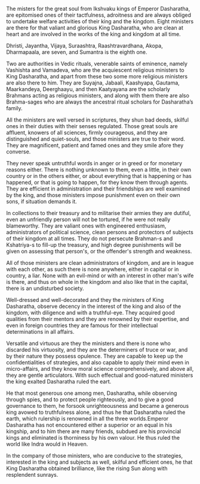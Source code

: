 The misters for the great soul from Ikshvaku kings of Emperor Dasharatha, are epitomised ones of their tactfulness, adroitness and are always obliged to undertake welfare activities of their king and the kingdom. Eight ministers are there for that valiant and glorious King Dasharatha, who are clean at heart and are involved in the works of the king and kingdom at all time.

Dhristi, Jayantha, Vijaya, Suraashtra, Raashtravardhana, Akopa, Dharmapaala, are seven, and Sumantra is the eighth one.

Two are authorities in Vedic rituals, venerable saints of eminence, namely Vashishta and Vamadeva, who are the acquiescent religious ministers to King Dasharatha, and apart from these two some more religious ministers are also there to him. They are Suyajna, Jabaali, Kaashyapa, Gautama, Maarkandeya, Deerghaayu, and then Kaatyayana are the scholarly Brahmans acting as religious ministers, and along with them there are also Brahma-sages who are always the ancestral ritual scholars for Dasharatha’s family.

All the ministers are well versed in scriptures, they shun bad deeds, skilful ones in their duties with their senses regulated. Those great souls are affluent, knowers of all sciences, firmly courageous, and they are distinguished and quiet-souls, and those ministers are true to their word. They are magnificent, patient and famed ones and they smile afore they converse.

They never speak untruthful words in anger or in greed or for monetary reasons either. There is nothing unknown to them, even a little, in their own country or in the others either, or about everything that is happening or has happened, or that is going to happen, for they know them through agents. They are efficient in administration and their friendships are well examined by the king, and those ministers impose punishment even on their own sons, if situation demands it.

In collections to their treasury and to militarise their armies they are dutiful, even an unfriendly person will not be tortured, if he were not really blameworthy. They are valiant ones with engineered enthusiasm, administrators of political science, clean persons and protectors of subjects of their kingdom at all times. They do not persecute Brahman-s and Kshatriya-s to fill-up the treasury, and high degree punishments will be given on assessing that person's, or the offender's strength and weakness.

All of those ministers are clean administrators of kingdom, and are in league with each other, as such there is none anywhere, either in capital or in country, a liar. None with an evil-mind or with an interest in other man's wife is there, and thus on whole in the kingdom and also like that in the capital, there is an undisturbed society.

Well-dressed and well-decorated and they the ministers of King Dasharatha, observe decency in the interest of the king and also of the kingdom, with diligence and with a truthful-eye. They acquired good qualities from their mentors and they are renowned by their expertise, and even in foreign countries they are famous for their intellectual determinations in all affairs.

Versatile and virtuous are they the ministers and there is none who discarded his virtuosity, and they are the determiners of truce or war, and by their nature they possess opulence. They are capable to keep up the confidentialities of strategies, and also capable to apply their mind even in micro-affairs, and they know moral science comprehensively, and above all, they are gentle articulators. With such effectual and good-natured ministers the king exalted Dasharatha ruled the eart.

He that most generous one among men, Dasharatha, while observing through spies, and to protect people righteously, and to give a good governance to them, he forsook unrighteousness and became a generous king avowed to truthfulness alone, and thus he that Dasharatha ruled the earth, which rulership is renowned in all the three worlds.Emperor Dasharatha has not encountered either a superior or an equal in his kingship, and to him there are many friends, subdued are his provincial kings and eliminated is thorniness by his own valour. He thus ruled the world like Indra would in Heaven.

In the company of those ministers, who are conducive to the strategies, interested in the king and subjects as well, skilful and efficient ones, he that King Dasharatha obtained brilliance, like the rising Sun along with resplendent sunrays.
